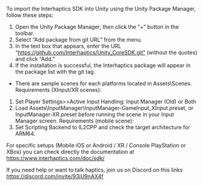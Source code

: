 To import the Interhaptics SDK into Unity using the Unity Package Manager, follow these steps:

1. Open the Unity Package Manager, then click the “+” button in the toolbar.
2. Select “Add package from git URL” from the menu.
3. In the text box that appears, enter the URL “https://github.com/Interhaptics/Unity_CoreSDK.git” (without the quotes) and click “Add.” 
4. If the installation is successful, the Interhaptics package will appear in the package list with the git tag.

* There are sample scenes for each platforms located in Assets\Scenes.
Requirements (XInput/XR scenes): 
1. Set Player Settings>>Active Input Handling: Input Manager (Old) or Both
2. Load Assets\InputManager\InputManager-GameInput_XInput.preset, or InputManager-XR.preset before running the scene in your Input Manager screen.
Requirements (mobile scene):
1. Set Scripting Backend to IL2CPP and check the target architecture for ARM64.

For specific setups (Mobile iOS or Android / XR / Console PlayStation or XBox) you can check directly the documentation at https://www.interhaptics.com/doc/sdk/

If you need help or want to talk haptics, join us on Discord on this links https://discord.com/invite/93jU9nAX4f
